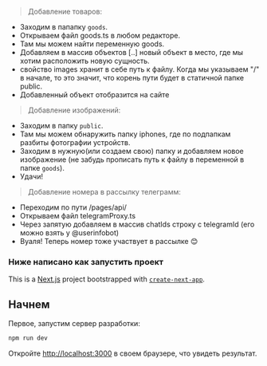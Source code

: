 > Добавление товаров:
- Заходим в папапку ```goods```.
- Открываем файл goods.ts в любом редакторе.
- Там мы можем найти переменную goods.
- Добавляем в массив объектов [..] новый объект в место, где мы хотим расположить новую сущность.
- свойство images хранит в себе путь к файлу. Когда мы указываем "/" в начале, то это значит, что корень пути будет в статичной папке public.
- Добавленный объект отобразится на сайте

> Добавление изображений:
- Заходим в папку ```public```.
- Там мы можем обнаружить папку iphones, где по подпапкам разбиты фотографии устройств.
- Заходим в нужную(или создаем свою) папку и добавляем новое изображение (не забудь прописать путь к файлу в переменной в папке ```goods```).
- Удачи!

> Добавление номера в рассылку телеграмм:
- Переходим по пути /pages/api/
- Открываем файл telegramProxy.ts
- Через запятую добавляем в массив chatIds строку с telegramId (его можно взять у @userinfobot)
- Вуаля! Теперь номер тоже участвует в рассылке 😊 

### Ниже написано как запустить проект ###

This is a [Next.js](https://nextjs.org) project bootstrapped with [`create-next-app`](https://nextjs.org/docs/pages/api-reference/create-next-app).

## Начнем

Первое, запустим сервер разработки:

```bash
npm run dev
```

Откройте [http://localhost:3000](http://localhost:3000) в своем браузере, что увидеть результат.